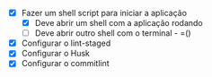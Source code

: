 - [X] Fazer um shell script para iniciar a aplicação
  - [X] Deve abrir um shell com a aplicação rodando
  - [ ] Deve abrir outro shell com o terminal  - =()
- [X] Configurar o lint-staged
- [X] Configurar o Husk
- [X] Configurar o commitlint

